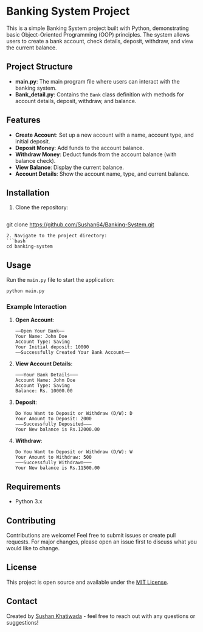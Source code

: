 # Banking System Project

This is a simple Banking System project built with Python, demonstrating basic Object-Oriented Programming (OOP) principles. The system allows users to create a bank account, check details, deposit, withdraw, and view the current balance.

## Project Structure

- **main.py**: The main program file where users can interact with the banking system.
- **Bank_detail.py**: Contains the `Bank` class definition with methods for account details, deposit, withdraw, and balance.

## Features

- **Create Account**: Set up a new account with a name, account type, and initial deposit.
- **Deposit Money**: Add funds to the account balance.
- **Withdraw Money**: Deduct funds from the account balance (with balance check).
- **View Balance**: Display the current balance.
- **Account Details**: Show the account name, type, and current balance.

## Installation

1. Clone the repository:
   ```bash
  git clone https://github.com/Sushan64/Banking-System.git
   ```
2. Navigate to the project directory:
   ```bash
   cd banking-system
   ```

## Usage

Run the `main.py` file to start the application:

```bash
python main.py
```

### Example Interaction

1. **Open Account**:
   ```
   ——Open Your Bank——
   Your Name: John Doe
   Account Type: Saving
   Your Initial deposit: 10000
   ——Successfully Created Your Bank Account——
   ```

2. **View Account Details**:
   ```
   ———Your Bank Details———
   Account Name: John Doe
   Account Type: Saving
   Balance: Rs. 10000.00
   ```

3. **Deposit**:
   ```
   Do You Want to Deposit or Withdraw (D/W): D
   Your Amount to Deposit: 2000
   ———Successfully Deposited———
   Your New balance is Rs.12000.00
   ```

4. **Withdraw**:
   ```
   Do You Want to Deposit or Withdraw (D/W): W
   Your Amount to Withdraw: 500
   ———Successfully Withdrawn———
   Your New balance is Rs.11500.00
   ```

## Requirements

- Python 3.x

## Contributing

Contributions are welcome! Feel free to submit issues or create pull requests. For major changes, please open an issue first to discuss what you would like to change.

## License

This project is open source and available under the [MIT License](LICENSE).

## Contact

Created by [Sushan Khatiwada](https://github.com/sushan64) - feel free to reach out with any questions or suggestions!

